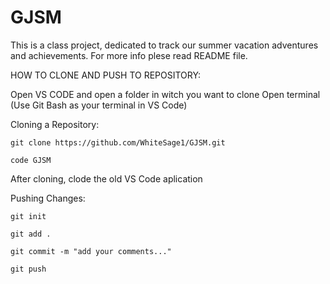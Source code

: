 # GJSM
This is a class project, dedicated to track our summer vacation adventures and achievements. For more info plese read README file.

HOW TO CLONE AND PUSH TO REPOSITORY:

Open VS CODE and open a folder in witch you want to clone
Open terminal (Use Git Bash as your terminal in VS Code)

Cloning a Repository:

    git clone https://github.com/WhiteSage1/GJSM.git

    code GJSM

After cloning, clode the old VS Code aplication

Pushing Changes:

    git init
    
    git add .

    git commit -m "add your comments..."

    git push
